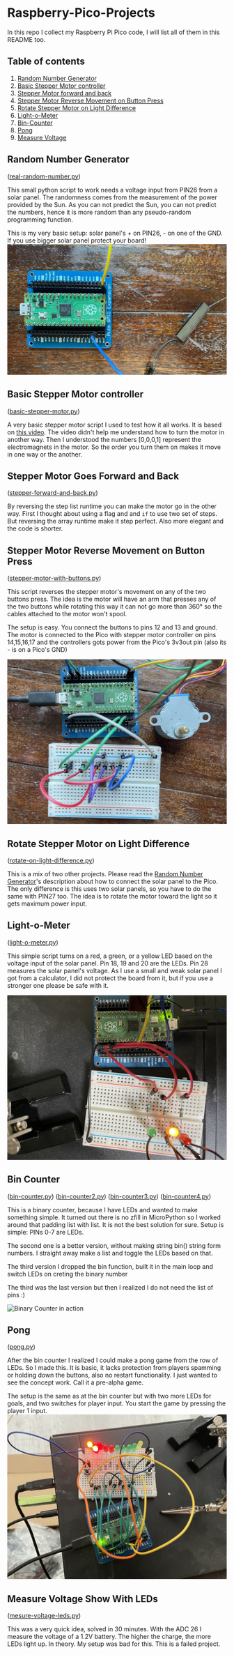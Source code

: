 # Raspberry-Pico-Projects
In this repo I collect my Raspberry Pi Pico code, I will list all of them in this README too.

## Table of contents
1. [Random Number Generator](#random-number-generator)
2. [Basic Stepper Motor controller](#basic-stepper-motor-controller)
3. [Stepper Motor forward and back](#stepper-motor-goes-forward-and-back)
4. [Stepper Motor Reverse Movement on Button Press](#stepper-motor-reverse-movement-on-button-press)
5. [Rotate Stepper Motor on Light Difference](#rotate-stepper-motor-on-light-difference)
6. [Light-o-Meter](#light-o-meter)
7. [Bin-Counter](#bin-counter)
8. [Pong](#pong)
9. [Measure Voltage](#measure-voltage-show-with-leds)

## Random Number Generator

([real-random-number.py](https://github.com/akosnikhazy/Raspberry-Pico-Projects/blob/main/real-random-number.py)) 

This small python script to work needs a voltage input from PIN26 from a solar panel. The randomness comes from the measurement of the power provided by the Sun. As you can not predict the Sun, you can not predict the numbers, hence it is more random than any pseudo-random programming function.

This is my very basic setup: solar panel's + on PIN26, - on one of the GND. If you use bigger solar panel protect your board!
![Raspberry Pico with solar panel](https://raw.githubusercontent.com/akosnikhazy/Raspberry-Pico-Projects/main/readme-images/random-number-generator.jpg)

## Basic Stepper Motor controller
([basic-stepper-motor.py](https://github.com/akosnikhazy/Raspberry-Pico-Projects/blob/main/basic-stepper-motor.py))

A very basic stepper motor script I used to test how it all works. It is based on [this video](https://www.youtube.com/watch?v=gyqOETtpINg). The video didn't help me understand how to turn the motor in another way. Then I understood the numbers [0,0,0,1] represent the electromagnets in the motor. So the order you turn them on makes it move in one way or the another.

## Stepper Motor Goes Forward and Back
([stepper-forward-and-back.py](https://github.com/akosnikhazy/Raspberry-Pico-Projects/blob/main/stepper-forward-and-back.py))

By reversing the step list runtime you can make the motor go in the other way. First I thought about using a flag and and `if` to use two set of steps. But reversing the array runtime make it step perfect. Also more elegant and the code is shorter.

## Stepper Motor Reverse Movement on Button Press
([stepper-motor-with-buttons.py](https://github.com/akosnikhazy/Raspberry-Pico-Projects/blob/main/stepper-motor-with-buttons.py))

This script reverses the stepper motor's movement on any of the two buttons press. The idea is the motor will have an arm that presses any of the two buttons while rotating this way it can not go more than 360° so the cables attached to the motor won't spool.

The setup is easy. You connect the buttons to pins 12 and 13 and ground. The motor is connected to the Pico with stepper motor controller on pins 14,15,16,17 and the controllers gots power from the Pico's 3v3out pin (also its - is on a Pico's GND)

![Raspberry Pico with solar panel](https://raw.githubusercontent.com/akosnikhazy/Raspberry-Pico-Projects/main/readme-images/stepper-motor-with-buttons.jpg)

## Rotate Stepper Motor on Light Difference
([rotate-on-light-difference.py](https://github.com/akosnikhazy/Raspberry-Pico-Projects/blob/main/rotate-on-light-difference.py))

This is a mix of two other projects. Please read the [Random Number Generator](#random-number-generator)'s description about how to connect the solar panel to the Pico. The only difference is this uses two solar panels, so you have to do the same with PIN27 too. The idea is to rotate the motor toward the light so it gets maximum power input.

## Light-o-Meter
([light-o-meter.py](https://github.com/akosnikhazy/Raspberry-Pico-Projects/blob/main/light-o-meter.py))

This simple script turns on a red, a green, or a yellow LED based on the voltage input of the solar panel. Pin 18, 19 and 20 are the LEDs. Pin 28 measures the solar panel's voltage. As I use a small and weak solar panel I got from a calculator, I did not protect the board from it, but if you use a stronger one please be safe with it.

![The Light-o-Meter](https://raw.githubusercontent.com/akosnikhazy/Raspberry-Pico-Projects/main/readme-images/light-o-meter.jpg)

## Bin Counter
([bin-counter.py](https://github.com/akosnikhazy/Raspberry-Pico-Projects/blob/main/bin-counter.py))
([bin-counter2.py](https://github.com/akosnikhazy/Raspberry-Pico-Projects/blob/main/bin-counter2.py))
([bin-counter3.py](https://github.com/akosnikhazy/Raspberry-Pico-Projects/blob/main/bin-counter3.py))
([bin-counter4.py](https://github.com/akosnikhazy/Raspberry-Pico-Projects/blob/main/bin-counter4.py))

This is a binary counter, because I have LEDs and wanted to make something simple. It turned out there is no zfill in MicroPython so I worked around that padding list with list. It is not the best solution for sure. Setup is simple: PINs 0-7 are LEDs.

The second one is a better version, without making string bin() string form numbers. I straight away make a list and toggle the LEDs based on that.

The third version I dropped the bin function, built it in the main loop and switch LEDs on creting the binary number

The third was the last version but then I realized I do not need the list of pins :)

![Binary Counter in action](https://raw.githubusercontent.com/akosnikhazy/Raspberry-Pico-Projects/main/readme-images/bin-counter.gif)

## Pong
([pong.py](https://github.com/akosnikhazy/Raspberry-Pico-Projects/blob/main/pong.py))

After the bin counter I realized I could make a pong game from the row of LEDs. So I made this. It is basic, it lacks protection from players spamming or holding down the buttons, also no restart functionality. I just wanted to see the concept work. Call it a pre-alpha game.

The setup is the same as at the bin counter but with two more LEDs for goals, and two switches for player input. You start the game by pressing the player 1 input.
![Pong](https://raw.githubusercontent.com/akosnikhazy/Raspberry-Pico-Projects/main/readme-images/pong.jpg)

## Measure Voltage Show With LEDs
([mesure-voltage-leds.py](https://github.com/akosnikhazy/Raspberry-Pico-Projects/blob/main/mesure-voltage-leds.py))

This was a very quick idea, solved in 30 minutes. With the ADC 26 I measure the voltage of a 1.2V battery. The higher the charge, the more LEDs light up. In theory. My setup was bad for this. This is a failed project.

